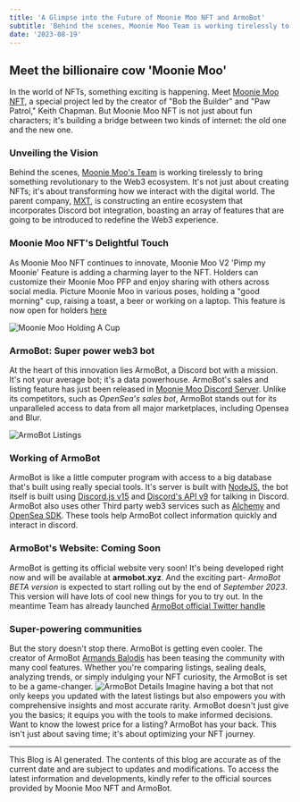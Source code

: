```yaml
---
title: 'A Glimpse into the Future of Moonie Moo NFT and ArmoBot'
subtitle: 'Behind the scenes, Moonie Moo Team is working tirelessly to bring something revolutionary...'
date: '2023-08-19'
---
```


## Meet the billionaire cow 'Moonie Moo'

In the world of NFTs, something exciting is happening. Meet [Moonie Moo NFT](https://mooniemoo.io?utm_source=wolmer.me), a special project led by the creator of "Bob the Builder" and "Paw Patrol," Keith Chapman. But Moonie Moo NFT is not just about fun characters; it's building a bridge between two kinds of internet: the old one and the new one.

### Unveiling the Vision

Behind the scenes, [Moonie Moo's Team](https://mooniemoo.io/#team?utm_source=wolmer.me) is working tirelessly to bring something revolutionary to the Web3 ecosystem. It's not just about creating NFTs; it's about transforming how we interact with the digital world. The parent company, [MXT](https://mxt.im?utm_source=wolmer.me), is constructing an entire ecosystem that incorporates Discord bot integration, boasting an array of features that are going to be introduced to redefine the Web3 experience.

### Moonie Moo NFT's Delightful Touch

As Moonie Moo NFT continues to innovate, Moonie Moo V2 'Pimp my Moonie' Feature is adding a charming layer to the NFT. Holders can customize their Moonie Moo PFP and enjoy sharing with others across social media. Picture Moonie Moo in various poses, holding a "good morning" cup, raising a toast, a beer or working on a laptop. This feature is now open for holders [here](https://mooniemoo.io/nft/pimp/?utm_source=wolmer.me)

![Moonie Moo Holding A Cup](https://imgur.com/ZeNLYGY.png '104')

### ArmoBot: Super power web3 bot

At the heart of this innovation lies ArmoBot, a Discord bot with a mission. It's not your average bot; it's a data powerhouse. ArmoBot's sales and listing feature has just been released in [Moonie Moo Discord Server](https://discord.gg/mooniemoo.io?utm_source=wolmer.me). Unlike its competitors, such as _OpenSea's sales bot_, ArmoBot stands out for its unparalleled access to data from all major marketplaces, including Opensea and Blur.

![ArmoBot Listings](https://imgur.com/bE8CE7q.png 'ArmoBot')

### Working of ArmoBot

ArmoBot is like a little computer program with access to a big database that's built using really special tools. It's server is built with [NodeJS](https://nodejs.org/en?utm_source=wolmer.me), the bot itself is built using [Discord.js v15](https://discordjs.dev/#/?utm_source=wolmer.me) and [Discord's API v9](https://discord.com/developers/docs/reference) for talking in Discord. ArmoBot also uses other Third party web3 services such as [Alchemy](https://www.alchemy.com/) and [OpenSea SDK](https://docs.opensea.io/). These tools help ArmoBot collect information quickly and interact in discord.

### ArmoBot's Website: Coming Soon

ArmoBot is getting its official website very soon! It's being developed right now and will be available at **armobot.xyz**. And the exciting part- _ArmoBot BETA version_ is expected to start rolling out by the end of _September 2023_. This version will have lots of cool new things for you to try out. In the meantime Team has already launched [ArmoBot official Twitter handle](https://x.com/Armobot_xyz?utm_source=wolmer.me)

### Super-powering communities

But the story doesn't stop there. ArmoBot is getting even cooler. The creator of ArmoBot [Armands Balodis](https://twitter.com/Armo_MXT?utm_source=wolmer.me) has been teasing the community with many cool features. Whether you're comparing listings, sealing deals, analyzing trends, or simply indulging your NFT curiosity, the ArmoBot is set to be a game-changer.
![ArmoBot Details](https://imgur.com/0pOtXnI.png 'ArmoBot')
Imagine having a bot that not only keeps you updated with the latest listings but also empowers you with comprehensive insights and most accurate rarity. ArmoBot doesn't just give you the basics; it equips you with the tools to make informed decisions. Want to know the lowest price for a listing? ArmoBot has your back. This isn't just about saving time; it's about optimizing your NFT journey.

---

This Blog is AI generated.
The contents of this blog are accurate as of the current date and are subject to updates and modifications.
To access the latest information and developments, kindly refer to the official sources provided by Moonie Moo NFT and ArmoBot.
